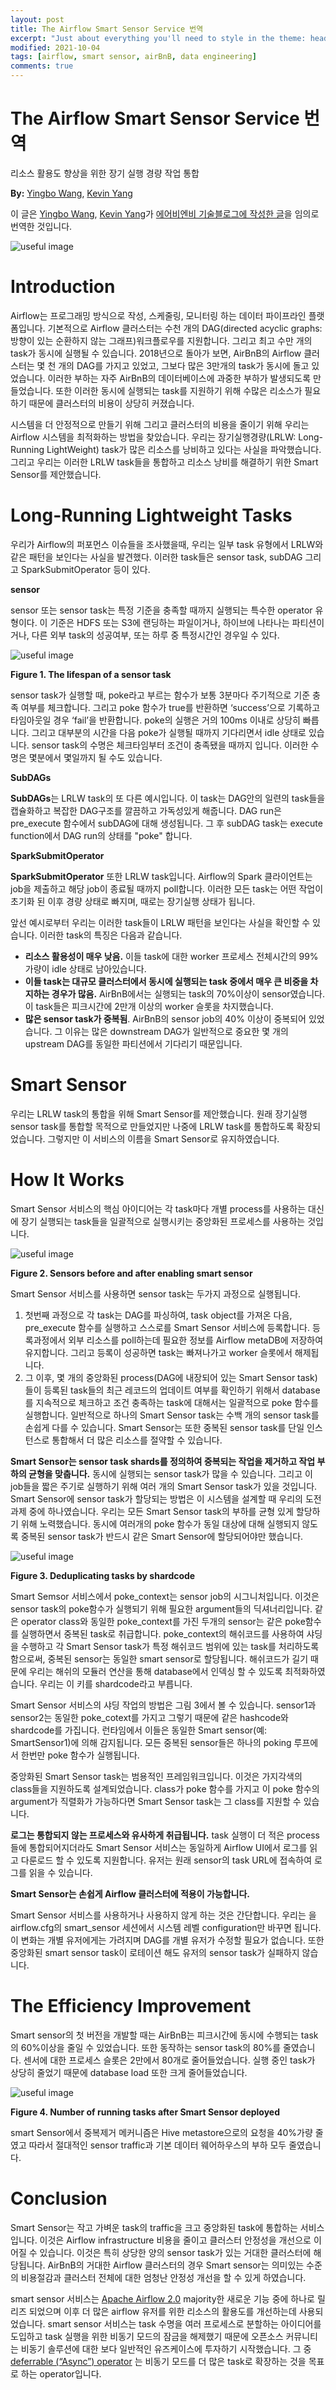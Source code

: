 ```yaml
---
layout: post
title: The Airflow Smart Sensor Service 번역
excerpt: "Just about everything you'll need to style in the theme: headings, paragraphs, blockquotes, tables, code blocks, and more."
modified: 2021-10-04
tags: [airflow, smart sensor, airBnB, data engineering]
comments: true
---
```


# The Airflow Smart Sensor Service 번역


리소스 활용도 향상을 위한 장기 실행 경량 작업 통합

**By:** [Yingbo Wang](https://www.linkedin.com/in/yingbo-wang-86aa3027/), [Kevin Yang](https://www.linkedin.com/in/ruiqinyang/)

이 글은 [Yingbo Wang](https://www.linkedin.com/in/yingbo-wang-86aa3027/), [Kevin Yang](https://www.linkedin.com/in/ruiqinyang/)가 [에어비엔비 기술블로그에 작성한 글](https://medium.com/airbnb-engineering/the-airflow-smart-sensor-service-221f96227bcb)을 임의로 번역한 것입니다.

![useful image](https://miro.medium.com/max/1400/0*3r30u7rnBhR7BJSc)

# Introduction

Airflow는 프로그래밍 방식으로 작성, 스케줄링, 모니터링 하는 데이터 파이프라인 플랫폼입니다. 기본적으로 Airflow 클러스터는 수천 개의 DAG(directed acyclic graphs: 방향이 있는 순환하지 않는 그래프)워크플로우를 지원합니다. 그리고 최고 수만 개의 task가 동시에 실행될 수 있습니다. 2018년으로 돌아가 보면, AirBnB의 Airflow 클러스터는 몇 천 개의 DAG를 가지고 있었고, 그보다 많은 3만개의 task가 동시에 돌고 있었습니다. 이러한 부하는 자주 AirBnB의 데이터베이스에 과중한 부하가 발생되도록 만들었습니다. 또한 이러한 동시에 실행되는 task를 지원하기 위해 수많은 리소스가 필요하기 때문에 클러스터의 비용이 상당히 커졌습니다.

시스템을 더 안정적으로 만들기 위해 그리고 클러스터의 비용을 줄이기 위해 우리는 Airflow 시스템을 최적화하는 방법을 찾았습니다. 우리는 장기실행경량(LRLW: Long-Running LightWeight) task가 많은 리소스를 낭비하고 있다는 사실을 파악했습니다. 그리고 우리는 이러한 LRLW task들을 통합하고 리소스 낭비를 해결하기 위한 Smart Sensor를 제안했습니다.

# Long-Running Lightweight Tasks

우리가 Airflow의 퍼포먼스 이슈들을 조사했을때, 우리는 일부 task 유형에서 LRLW와 같은 패턴을 보인다는 사실을 발견했다. 이러한 task들은 sensor task, subDAG 그리고 SparkSubmitOperator 등이 있다.

**sensor** 

sensor 또는 sensor task는 특정 기준을 충족할 때까지 실행되는 특수한 operator 유형이다. 이 기준은 HDFS 또는 S3에 랜딩하는 파일이거나, 하이브에 나타나는 파티션이거나, 다른 외부 task의 성공여부, 또는 하루 중 특정시간인 경우일 수 있다.

![useful image](https://miro.medium.com/max/700/0*HPMY9cRlDg7_Y7zj)

**Figure 1. The lifespan of a sensor task**

sensor task가 실행할 때, poke라고 부르는 함수가 보통 3분마다 주기적으로 기준 충족 여부를 체크합니다. 그리고 poke 함수가 true를 반환하면 ‘success’으로 기록하고 타임아웃일 경우 ‘fail’을 반환합니다. poke의 실행은 거의 100ms 이내로 상당히 빠릅니다. 그리고 대부분의 시간을 다음 poke가 실행될 때까지 기다리면서 idle 상태로 있습니다. sensor task의 수명은 체크타임부터 조건이 충족됐을 때까지 입니다. 이러한 수명은 몇분에서 몇일까지 될 수도 있습니다.

**SubDAGs**

**SubDAGs**는 LRLW task의 또 다른 예시입니다. 이 task는 DAG안의 일련의 task들을 캡슐화하고 복잡한 DAG구조를 깔끔하고 가독성있게 해줍니다. DAG run은 pre_execute 함수에서 subDAG에 대해 생성됩니다. 그 후 subDAG task는 execute function에서 DAG run의 상태를 "poke" 합니다.

**SparkSubmitOperator**

**SparkSubmitOperator** 또한 LRLW task입니다. Airflow의 Spark 클라이언트는 job을 제출하고 해당 job이 종료될 때까지 poll합니다. 이러한 모든 task는 어떤 작업이 초기화 된 이후 경량 상태로 빠지며, 때로는 장기실행 상태가 됩니다.

앞선 예시로부터 우리는 이러한 task들이 LRLW 패턴을 보인다는 사실을 확인할 수 있습니다. 이러한 task의 특징은 다음과 같습니다. 

- **리소스 활용성이 매우 낮음.** 이들 task에 대한 worker 프로세스 전체시간의 99%가량이 idle 상태로 남아있습니다.
- **이들 task는 대규모 클러스터에서 동시에 실행되는 task 중에서 매우 큰 비중을 차지하는 경우가 많음.** AirBnB에서는 실행되는 task의 70%이상이 sensor였습니다. 이 task들은 피크시간에 2만개 이상의 worker 슬롯을 차지했습니다.
- **많은 sensor task가 중복됨**. AirBnB의 sensor job의 40% 이상이 중복되어 있었습니다. 그 이유는 많은 downstream DAG가 일반적으로 중요한 몇 개의 upstream DAG를 동일한 파티션에서 기다리기 때문입니다.

# Smart Sensor

우리는 LRLW task의 통합을 위해 Smart Sensor를 제안했습니다. 원래 장기실행 sensor task를 통합할 목적으로 만들었지만 나중에 LRLW task를 통합하도록 확장되었습니다. 그렇지만 이 서비스의 이름을 Smart Sensor로 유지하였습니다.

# How It Works

Smart Sensor 서비스의 핵심 아이디어는 각 task마다 개별 process를 사용하는 대신에 장기 실행되는 task들을 일괄적으로 실행시키는 중앙화된 프로세스를 사용하는 것입니다.

![useful image](https://miro.medium.com/max/700/0*H6QTUtYBpgbn2ijm)

**Figure 2. Sensors before and after enabling smart sensor**

Smart Sensor 서비스를 사용하면 sensor task는 두가지 과정으로 실행됩니다.

1. 첫번째 과정으로 각 task는 DAG를 파싱하여, task object를 가져온 다음, pre_execute 함수를 실행하고 스스로를 Smart Sensor 서비스에 등록합니다. 등록과정에서 외부 리소스를 poll하는데 필요한 정보를 Airflow metaDB에 저장하여 유지합니다. 그리고 등록이 성공하면 task는 빠져나가고 worker 슬롯에서 해제됩니다.
2. 그 이후, 몇 개의 중앙화된 process(DAG에 내장되어 있는 Smart Sensor task)들이 등록된 task들의 최근 레코드의 업데이트 여부를 확인하기 위해서 database를 지속적으로 체크하고 조건 충족하는 task에 대해서는 일괄적으로 poke 함수를 실행합니다. 
일반적으로 하나의 Smart Sensor task는 수백 개의 sensor task를 손쉽게 다를 수 있습니다. Smart Sensor는 또한 중복된 sensor task를 단일 인스턴스로 통합해서 더 많은 리소스를 절약할 수 있습니다.

**Smart Sensor는 sensor task shards를 정의하여 중복되는 작업을 제거하고 작업 부하의 균형을 맞춥니다.**  동시에 실행되는 sensor task가 많을 수 있습니다. 그리고 이 job들을 짧은 주기로 실행하기 위해 여러 개의 Smart Sensor task가 있을 것입니다. Smart Sensor에 sensor task가 할당되는 방법은 이 시스템을 설계할 때 우리의 도전과제 중에 하나였습니다. 우리는 모든 Smart Sensor task의 부하를 균형 있게 할당하기 위해 노력했습니다. 동시에 여러개의 poke 함수가 동일 대상에 대해 실행되지 않도록 중복된 sensor task가 반드시 같은 Smart Sensor에 할당되어야만 했습니다. 

![useful image](https://miro.medium.com/max/700/0*fM_bvm_cykKVz7qd)

**Figure 3. Deduplicating tasks by shardcode**

Smart Semsor 서비스에서 poke_context는 sensor job의 시그니처입니다. 이것은 sensor task의 poke함수가 실행되기 위해 필요한 argument들의 딕셔너리입니다. 같은 operator class와 동일한 poke_context를  가진 두개의 sensor는 같은 poke함수를 실행하면서 중복된 task로 취급합니다. poke_context의 해쉬코드를 사용하여 샤딩을 수행하고 각 Smart Sensor task가 특정 해쉬코드 범위에 있는 task를 처리하도록 함으로써, 중복된 sensor는 동일한 smart sensor로 할당됩니다. 해쉬코드가 길기 때문에 우리는 해쉬의 모듈러 연산을 통해 database에서 인덱싱 할 수 있도록 최적화하였습니다. 우리는 이 키를 shardcode라고 부릅니다.

Smart Sensor 서비스의 샤딩 작업의 방법은 그림 3에서 볼 수 있습니다. sensor1과 sensor2는 동일한 poke_cotext를 가지고 그렇기 때문에 같은 hashcode와 shardcode를 가집니다. 런타임에서 이들은 동일한 Smart sensor(예: SmartSensor1)에 의해 감지됩니다. 모든 중복된 sensor들은 하나의 poking 루프에서 한번만 poke 함수가 실행됩니다.

중앙화된 Smart Sensor task는 범용적인 프레임워크입니다. 이것은 가지각색의 class들을 지원하도록 설계되었습니다. class가 poke 함수를 가지고 이 poke 함수의 argument가 직렬화가 가능하다면 Smart Sensor task는 그 class를 지원할 수 있습니다.

**로그는 통합되지 않는 프로세스와 유사하게 취급됩니다.** task 실행이 더 적은 process들에 통합되어지더라도 Smart Sensor 서비스는 동일하게 Airflow UI에서 로그를 읽고 다룬로드 할 수 있도록 지원합니다. 유저는 원래 sensor의 task URL에 접속하여 로그를 읽을 수 있습니다.

**Smart Sensor는 손쉽게 Airflow 클러스터에 적용이 가능합니다.**

Smart Sensor 서비스를 사용하거나 사용하지 않게 하는 것은 간단합니다. 우리는 을 airflow.cfg의 smart_sensor 세션에서 시스템 레벨 configuration만 바꾸면 됩니다. 이 변화는 개별 유저에게는 가려지며 DAG를 개별 유저가 수정할 필요가 없습니다.  또한 중앙화된 smart sensor task이 로테이션 해도 유저의 sensor task가 실패하지 않습니다.

# The Efficiency Improvement

Smart sensor의 첫 버전을 개발할 때는 AirBnB는 피크시간에 동시에 수행되는 task의 60%이상을 줄일 수 있었습니다.  또한 동작하는 sensor task의 80%를 줄였습니다. 센서에 대한 프로세스 슬롯은 2만에서 80개로 줄어들었습니다. 실행 중인 task가 상당히 줄었기 때문에 database load 또한 크게 줄어들었습니다.

![useful image](https://miro.medium.com/max/700/0*lkiBWjq8_ezvYC-e)

**Figure 4. Number of running tasks after Smart Sensor deployed**

smart Sensor에서 중복제거 메커니즘은 Hive metastore으로의 요청을 40%가량 줄였고 따라서 절대적인 sensor traffic과 기본 데이터 웨어하우스의 부하 모두 줄였습니다.

# Conclusion

Smart Sensor는 작고 가벼운 task의 traffic을 크고 중앙화된 task에 통합하는 서비스입니다. 이것은 Airflow infrastructure 비용을 줄이고 클러스터 안정성을 개선으로 이어질 수 있습니다. 이것은 특히 상당한 양의 sensor task가 있는 거대한 클러스터에 해당됩니다. AirBnB의 거대한 Airflow 클러스터의 경우 Smart sensor는 의미있는 수준의 비용절감과 클러스터 전체에 대한 엄청난 안정성 개선을 할 수 있게 하였습니다.

smart sensor 서비스는 [Apache Airflow 2.0](https://airflow.apache.org/docs/apache-airflow/stable/concepts/smart-sensors.html) majority한 새로운 기능 중에 하나로  릴리즈 되었으며 이후 더 많은 airflow 유저를 위한 리소스의 활용도를 개선하는데 사용되었습니다. smart sensor 서비스는 task 수명을 여러 프로세스로 분할하는 아이디어를 도입하고 task 실행을 위한 비동기 모드의 잠금을 해제했기 때문에 오픈소스 커뮤니티는 비동기 솔루션에 대한 보다 일반적인 유즈케이스에 투자하기 시작했습니다. 그 중 [deferrable (“Async”) operator](https://cwiki.apache.org/confluence/pages/viewpage.action?pageId=177050929) 는 비동기 모드를 더 많은 task로 확장하는 것을 목표로 하는 operator입니다.
